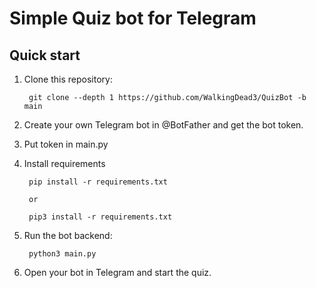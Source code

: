 Simple Quiz bot for Telegram
============================


Quick start
-----------

1. Clone this repository:

        git clone --depth 1 https://github.com/WalkingDead3/QuizBot -b main

2. Create your own Telegram bot in @BotFather and get the bot token.

3. Put token in main.py

4. Install requirements

        pip install -r requirements.txt
        
        or
        
        pip3 install -r requirements.txt

5. Run the bot backend:

        python3 main.py

6. Open your bot in Telegram and start the quiz.
